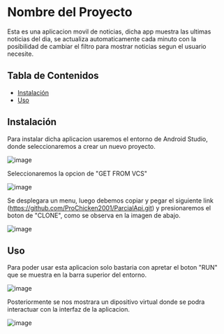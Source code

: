 # Nombre del Proyecto

Esta es una aplicacion movil de noticias, dicha app muestra las ultimas noticias del dia, se actualiza automaticamente cada minuto con la posibilidad de cambiar el filtro para mostrar noticias segun el usuario necesite.

## Tabla de Contenidos

- [Instalación](#instalación)
- [Uso](#uso)

## Instalación

Para instalar dicha aplicacion usaremos el entorno de Android Studio, donde seleccionaremos a crear un nuevo proyecto.

![image](https://github.com/user-attachments/assets/f672f568-026b-4962-802b-c694465468f7)

Seleccionaremos la opcion de "GET FROM VCS"

![image](https://github.com/user-attachments/assets/d2512986-9129-4790-bc60-d155b7bd2c48)

Se desplegara un menu, luego debemos copiar y pegar el siguiente link (https://github.com/ProChicken2001/ParcialApi.git) y presionaremos el boton de "CLONE", como se observa en la imagen de abajo.

![image](https://github.com/user-attachments/assets/e5ee35ab-3ce8-44b1-a712-0e864a58c198)

## Uso

Para poder usar esta aplicacion solo bastaria con apretar el boton "RUN" que se muestra en la barra superior del entorno.

![image](https://github.com/user-attachments/assets/50ed7946-7a6c-427f-9efb-91ce0d6f10e3)

Posteriormente se nos mostrara un dipositivo virtual donde se podra interactuar con la interfaz de la aplicacion.

![image](https://github.com/user-attachments/assets/077a1e3b-ddf1-4692-a0f5-dfb9b751e289)



